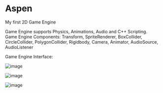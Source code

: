 # Aspen
My first 2D Game Engine

Game Engine supports Physics, Animations, Audio and C++ Scripting.
Game Engine Components:
Transform,
SpriteRenderer,
BoxCollider,
CircleCollider,
PolygonCollider,
Rigidbody,
Camera,
Animator,
AudioSource,
AudioListener

Game Engine Interface:

![image](https://user-images.githubusercontent.com/87515048/189515983-4eacff67-0cb4-41fd-9201-19e917e357d7.png)

![image](https://user-images.githubusercontent.com/87515048/189516023-d7631fe6-0c65-4fc6-8afe-b3f95f84c32f.png)

![image](https://user-images.githubusercontent.com/87515048/189516044-56378dfa-dc03-4080-9ad8-11bbbf9bdd29.png)
